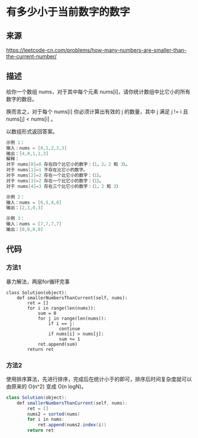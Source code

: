 # 有多少小于当前数字的数字

## 来源

https://leetcode-cn.com/problems/how-many-numbers-are-smaller-than-the-current-number/

## 描述

给你一个数组 nums，对于其中每个元素 nums[i]，请你统计数组中比它小的所有数字的数目。

换而言之，对于每个 nums[i] 你必须计算出有效的 j 的数量，其中 j 满足 j != i 且 nums[j] < nums[i] 。

以数组形式返回答案。

```java
示例 1：
输入：nums = [8,1,2,2,3]
输出：[4,0,1,1,3]
解释： 
对于 nums[0]=8 存在四个比它小的数字：（1，2，2 和 3）。 
对于 nums[1]=1 不存在比它小的数字。
对于 nums[2]=2 存在一个比它小的数字：（1）。 
对于 nums[3]=2 存在一个比它小的数字：（1）。 
对于 nums[4]=3 存在三个比它小的数字：（1，2 和 2）

示例 2：
输入：nums = [6,5,4,8]
输出：[2,1,0,3]

示例 3：
输入：nums = [7,7,7,7]
输出：[0,0,0,0]
```

## 代码

### 方法1

暴力解法，两层for循环完事

```
class Solution(object):
    def smallerNumbersThanCurrent(self, nums):
        ret = []
        for i in range(len(nums)):
            sum = 0
            for j in range(len(nums)):
                if i == j:
                    continue
                if nums[i] > nums[j]:
                    sum += 1
            ret.append(sum)
        return ret
```

### 方法2

使用排序算法，先进行排序，完成后在统计小于的即可，排序后时间复杂度就可以由原来的 O(n^2) 变成 O(n logN)。

```java
class Solution(object):
    def smallerNumbersThanCurrent(self, nums):
        ret = []
        nums2 = sorted(nums)
        for i in nums:
            ret.append(nums2.index(i))
        return ret
```

